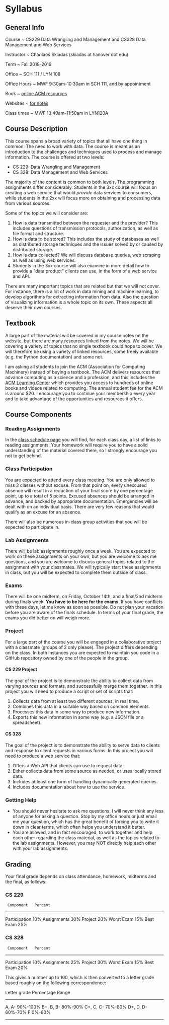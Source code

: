 # Syllabus

## General Info

Course
  ~ CS229 Data Wrangling and Management and CS328 Data Management and Web Services

Instructor
  ~ Charilaos Skiadas (skiadas at hanover dot edu)

Term
  ~ Fall 2018-2019

Office
  ~ SCH 111 / LYN 108

Office Hours
  ~ MWF 9:30am-10:30am in SCH 111, and by appointment

Book
  ~ [online ACM resources](http://learning.acm.org)

Websites
  ~ [for notes](https://skiadas.github.io/DataWranglingCourse/site/)

Class times
  ~ MWF 10:40am-11:50am in LYN120A

## Course Description

This course spans a broad variety of topics that all have one thing in common: The need to work with data. The course is meant as an introduction to the challenges and techniques used to process and manage information. The course is offered at two levels:

- CS 229: Data Wrangling and Management
- CS 328: Data Management and Web Services

The majority of the content is common to both levels. The programming assignments differ considerably. Students in the 3xx course will focus on creating a web service that would *provide* data services to consumers, while students in the 2xx will focus more on obtaining and processing data from various sources.

Some of the topics we will consider are:

1. How is data transmitted between the requester and the provider? This includes questions of transmission protocols, authorization, as well as file format and structure.
2. How is data to be stored? This includes the study of databases as well as distributed storage techniques and the issues solved by or caused by distributed storage.
3. How is data collected? We will discuss database queries, web scraping as well as using web services.
4. Students in the 3xx course will also examine in more detail how to provide a "data product" clients can use, in the form of a web service and API.

There are many important topics that are related but that we will not cover. For instance, there is a lot of work in data mining and machine learning, to develop algorithms for extracting information from data. Also the question of visualizing information is a whole topic on its own. These aspects all deserve their own courses.

## Textbook

A large part of the material will be covered in my course notes on the website, but there are many resources linked from the notes. We will be covering a variety of topics that no single textbook could hope to cover. We will therefore be using a variety of linked resources, some freely available (e.g. the Python documentation) and some not.

I am asking all students to join the ACM (Association for Computing Machinery) instead of buying a textbook. The ACM delivers resources that advance computing as a science and a profession, and this includes the [ACM Learning Center](https://learning.acm.org/) which provides you access to hundreds of online books and videos related to computing. The annual student fee for the ACM is around \$20. I encourage you to continue your membership every year and to take advantage of the opportunities and resources it offers.

## Course Components

### Reading Assignments

In the [class schedule page](skiadas.github.io/DataWranglingCourse/site/schedule.html) you will find, for each class day, a list of links to reading assignments. Your homework will require you to have a solid understanding of the material covered there, so I strongly encourage you not to get behind.

### Class Participation

You are expected to attend every class meeting. You are only allowed to miss 3 classes without excuse. From that point on, every unexcused absence will result in a reduction of your final score by one percentage point, up to a total of 5 points. Excused absences should be arranged in advance, and backed by appropriate documentation. Emergencies will be dealt with on an individual basis. There are very few reasons that would qualify as an excuse for an absence.

There will also be numerous in-class group activities that you will be expected to participate in.

### Lab Assignments

There will be lab assignments roughly once a week. You are expected to work on these assignments on your own, but you are welcome to ask me questions, and you are welcome to discuss general topics related to the assignment with your classmates. We will typically start these assignments in class, but you will be expected to complete them outside of class.

### Exams

There will be one midterm, on Friday, October 14th, and a final/2nd midterm during finals week. **You have to be here for the exams**. If you have conflicts with these days, let me know as soon as possible. Do not plan your vacation before you are aware of the finals schedule. In terms of your final grade, the exams you did better on will weigh more.

### Project

For a large part of the course you will be engaged in a collaborative project with a classmate (groups of 2 only please). The project differs depending on the class. In both instances you are expected to maintain you code in a GitHub repository owned by one of the people in the group.

#### CS 229 Project

The goal of the project is to demonstrate the ability to collect data from varying sources and formats, and successfully merge them together. In this project you will need to produce a script or set of scripts that:

1. Collects data from at least two different sources, in real time.
2. Combines this data in a suitable way based on common elements.
3. Processes this data in some way to produce new information.
4. Exports this new information in some way (e.g. a JSON file or a spreadsheet).

#### CS 328

The goal of the project is to demonstrate the ability to serve data to clients and response to client requests in various forms. In this project you will need to produce a web service that:

1. Offers a Web API that clients can use to request data.
2. Either collects data from some source as needed, or uses locally stored data.
3. Includes at least one form of handling dynamically generated queries.
4. Includes documentation about how to use the service.

### Getting Help

- You should never hesitate to ask me questions. I will never think any less of anyone for asking a question. Stop by my office hours or just email me your question, which has the great benefit of forcing you to write it down in clear terms, which often helps you understand it better.
- You are allowed, and in fact encouraged, to work together and help each other regarding the class material, as well as the topics related to the lab assignments. However, you may NOT directly help each other with your lab assignments.

## Grading

Your final grade depends on class attendance, homework, midterms and the final, as follows:

### CS 229

     Component   Percent
--------------  --------
 Participation       10%
   Assignments       30%
       Project       20%
    Worst Exam       15%
     Best Exam       25%

### CS 328

     Component   Percent
--------------  --------
 Participation       10%
   Assignments       25%
       Project       30%
    Worst Exam       15%
     Best Exam       20%



This gives a number up to 100, which is then converted to a letter grade based roughly on the following correspondence:

 Letter grade     Percentage Range
--------------   -----------------
   A, A-                  90%-100%
   B+, B, B-               80%-90%
   C+, C, C-               70%-80%
   D+, D, D-               60%-70%
      F                     0%-60%
--------------   -----------------

